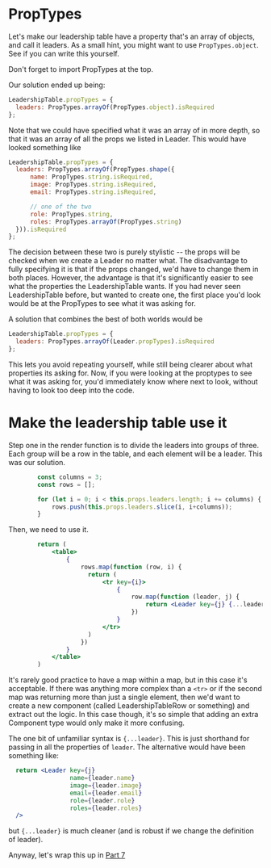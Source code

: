 
# PropTypes

Let's make our leadership table have a property that's an array of objects, and call it leaders.
As a small hint, you might want to use `PropTypes.object`.
See if you can write this yourself.

Don't forget to import PropTypes at the top. 

Our solution ended up being:
```jsx harmony
LeadershipTable.propTypes = {
  leaders: PropTypes.arrayOf(PropTypes.object).isRequired
};
```

Note that we could have specified what it was an array of in more depth, so that it was an array of all the props we listed in Leader.
This would have looked something like
```jsx harmony
LeadershipTable.propTypes = {
  leaders: PropTypes.arrayOf(PropTypes.shape({
      name: PropTypes.string.isRequired,
      image: PropTypes.string.isRequired,
      email: PropTypes.string.isRequired,

      // one of the two
      role: PropTypes.string,
      roles: PropTypes.arrayOf(PropTypes.string)
  })).isRequired
};
```
The decision between these two is purely stylistic -- the props will be checked when we create a Leader no matter what.
The disadvantage to fully specifying it is that if the props changed, we'd have to change them in both places.
However, the advantage is that it's significantly easier to see what the properties the LeadershipTable wants.
If you had never seen LeadershipTable before, but wanted to create one, the first place you'd look would be at the PropTypes to see what it was asking for.

A solution that combines the best of both worlds would be
```jsx harmony
LeadershipTable.propTypes = {
  leaders: PropTypes.arrayOf(Leader.propTypes).isRequired
};
```
This lets you avoid repeating yourself, while still being clearer about what properties its asking for.
Now, if you were looking at the proptypes to see what it was asking for, you'd immediately know where next to look, without having to look too deep into the code.

# Make the leadership table use it
Step one in the render function is to divide the leaders into groups of three.
Each group will be a row in the table, and each element will be a leader.
This was our solution.

```jsx harmony
        const columns = 3;
        const rows = [];

        for (let i = 0; i < this.props.leaders.length; i += columns) {
            rows.push(this.props.leaders.slice(i, i+columns));
        }
```

Then, we need to use it.
```jsx harmony
        return (
            <table>
                {
                    rows.map(function (row, i) {
                      return (
                          <tr key={i}>
                              {
                                  row.map(function (leader, j) {
                                      return <Leader key={j} {...leader} />
                                  })
                              }
                          </tr>
                      )
                    })
                }
            </table>
        )
```

It's rarely good practice to have a map within a map, but in this case it's acceptable.
If there was anything more complex than a `<tr>` or if the second map was returning more than just a single element, then we'd want to create a new component (called LeadershipTableRow or something) and extract out the logic.
In this case though, it's so simple that adding an extra Component type would only make it more confusing.

The one bit of unfamiliar syntax is `{...leader}`. 
This is just shorthand for passing in all the properties of `leader`.
The alternative would have been something like:
```jsx harmony
  return <Leader key={j}
                 name={leader.name}
                 image={leader.image}
                 email={leader.email}
                 role={leader.role}
                 roles={leader.roles}
  />
```
but `{...leader}` is much cleaner (and is robust if we change the definition of leader).

Anyway, let's wrap this up in [Part 7](react-on-main-07.md)
 